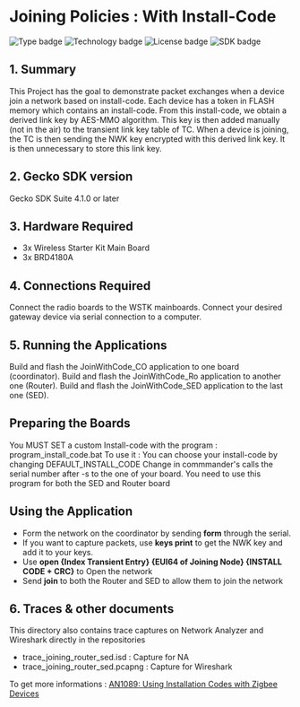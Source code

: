 # Joining Policies : With Install-Code
![Type badge](https://img.shields.io/badge/Type-Virtual%20application-green)
![Technology badge](https://img.shields.io/badge/Technology-Zigbee-green)
![License badge](https://img.shields.io/badge/License-Zlib-green)
![SDK badge](https://img.shields.io/badge/SDK-v4.1.0-green)

## 1. Summary
This Project has the goal to demonstrate packet exchanges when a device join a network based on install-code.
Each device has a token in FLASH memory which contains an install-code. From this install-code, we obtain a derived link key by AES-MMO algorithm.
This key is then added manually (not in the air) to the transient link key table of TC.
When a device is joining, the TC is then sending the NWK key encrypted with this derived link key. It is then unnecessary to store this link key. 

## 2. Gecko SDK version
Gecko SDK Suite 4.1.0 or later
## 3. Hardware Required
* 3x Wireless Starter Kit Main Board 
* 3x BRD4180A
## 4. Connections Required
Connect the radio boards to the WSTK mainboards. Connect your desired gateway device via serial connection to a computer. 

## 5. Running the Applications
Build and flash the JoinWithCode_CO application to one board (coordinator).
Build and flash the JoinWithCode_Ro application to another one (Router).
Build and flash the JoinWithCode_SED application to the last one (SED).
## Preparing the Boards
You MUST SET a custom Install-code with the program : program_install_code.bat
To use it : You can choose your install-code by changing DEFAULT_INSTALL_CODE
Change in commmander's calls the serial number after -s to the one of your board.
You need to use this program for both the SED and Router board            
## Using the Application
* Form the network on the coordinator by sending **form** through the serial.
* If you want to capture packets, use **keys print** to get the NWK key and add it to your keys.
* Use **open {Index Transient Entry} {EUI64 of Joining Node} {INSTALL CODE + CRC}** to Open the network
* Send **join** to both the Router and SED to allow them to join the network

## 6. Traces & other documents
This directory also contains trace captures on Network Analyzer and Wireshark directly in the repositories
* trace_joining_router_sed.isd : Capture for NA
* trace_joining_router_sed.pcapng : Capture for Wireshark   

To get more informations : [AN1089: Using Installation Codes with Zigbee Devices](https://www.silabs.com/documents/public/application-notes/an1089-using-installation-codes-with-zigbee-devices.pdf)